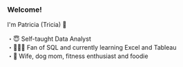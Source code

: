 ### Welcome!  <br>

I'm Patricia (Tricia) 👋 <br>

・😇 Self-taught Data Analyst <br>
・👩🏽‍💻 Fan of SQL and currently learning Excel and Tableau<br>
・🌱 Wife, dog mom, fitness enthusiast and foodie<br>

<!--
**patriciajariri/patriciajariri** is a ✨ _special_ ✨ repository because its `README.md` (this file) appears on your GitHub profile.

Here are some ideas to get you started:

- 🔭 I’m currently working on ...
- 🌱 I’m currently learning ...
- 👯 I’m looking to collaborate on ...
- 🤔 I’m looking for help with ...
- 💬 Ask me about ...
- 📫 How to reach me: ...
- 😄 Pronouns: ...
- ⚡ Fun fact: ...
-->
